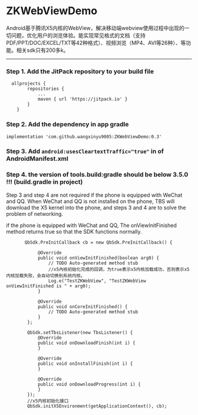 # ZKWebViewDemo
Android基于腾讯X5内核的WebView，解决移动端webview使用过程中出现的一切问题，优化用户的浏览体验。能实现常见格式的文档（支持PDF/PPT/DOC/EXCEL/TXT等42种格式）、视频浏览（MP4、AVI等26种）、等功能。相关sdk只有200多k。

---

### Step 1. Add the JitPack repository to your build file
```
  allprojects {
		repositories {
			...
			maven { url 'https://jitpack.io' }
		}
	}
```

### Step 2. Add the dependency in app gradle
```
implementation 'com.github.wangxinyu9005:ZKWebViewDemo:0.3'
```

### Step 3. Add `android:usesCleartextTraffic="true"` in <Application> of AndroidManifest.xml

### Step 4. the version of tools.build:gradle should be below 3.5.0 !!! (build.gradle in project)

Step 3 and step 4 are not required if the phone is equipped with WeChat and QQ.
When WeChat and QQ is not installed on the phone, TBS will download the X5 kernel into the phone, and steps 3 and 4 are to solve the problem of networking.

if the phone is equipped with WeChat and QQ, The onViewInitFinished method returns true so that the SDK functions normally.
```
       QbSdk.PreInitCallback cb = new QbSdk.PreInitCallback() {

            @Override
            public void onViewInitFinished(boolean arg0) {
                // TODO Auto-generated method stub
                //x5內核初始化完成的回调，为true表示x5内核加载成功，否则表示x5内核加载失败，会自动切换到系统内核。
                Log.e("TestZKWebView", "TestZKWebView onViewInitFinished is " + arg0);
            }

            @Override
            public void onCoreInitFinished() {
                // TODO Auto-generated method stub
            }
        };

        QbSdk.setTbsListener(new TbsListener() {
            @Override
            public void onDownloadFinish(int i) {
            }

            @Override
            public void onInstallFinish(int i) {
            }

            @Override
            public void onDownloadProgress(int i) {
            }
        });
        //x5内核初始化接口
        QbSdk.initX5Environment(getApplicationContext(), cb);
```
